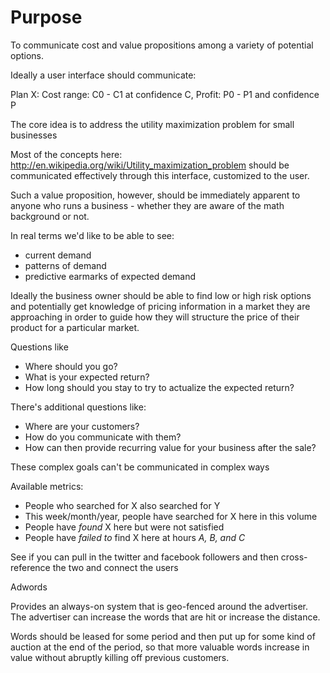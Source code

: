 # Purpose

To communicate cost and value propositions among a variety of potential options.

Ideally a user interface should communicate:

   Plan X: Cost range: C0 - C1 at confidence C, Profit: P0 - P1 and confidence P

The core idea is to address the utility maximization problem for small businesses

Most of the concepts here: http://en.wikipedia.org/wiki/Utility_maximization_problem  should be 
communicated effectively through this interface, customized to the user.

Such a value proposition, however, should be immediately apparent to anyone who runs a business - whether they are aware of the math background or not.

In real terms we'd like to be able to see:

  * current demand
  * patterns of demand
  * predictive earmarks of expected demand

Ideally the business owner should be able to find low or high risk options and potentially get knowledge of pricing information in a market they are approaching in order to guide how they will structure the price of their product for a particular market.


Questions like 

  * Where should you go?
  * What is your expected return?
  * How long should you stay to try to actualize the expected return?

There's additional questions like:

  * Where are your customers?
  * How do you communicate with them?
  * How can then provide recurring value for your business after the sale?

These complex goals can't be communicated in complex ways

Available metrics:

  * People who searched for X also searched for Y
  * This week/month/year, people have searched for X here in this volume
  * People have *found* X here but were not satisfied
  * People have *failed to* find X here at hours *A, B, and C*

See if you can pull in the twitter and facebook followers and then cross-reference the two and connect the users

Adwords

Provides an always-on system that is geo-fenced around the advertiser.  The advertiser can increase the words that are hit
or increase the distance.

Words should be leased for some period and then put up for some kind of auction at the end of the period, so that more valuable words increase in value without abruptly killing off previous customers.
